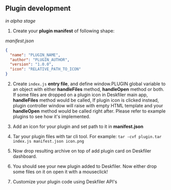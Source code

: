 ## Plugin development

*in alpha stage*

1. Create your **plugin manifest** of following shape:

_manifest.json_

```json
{
  "name": "PLUGIN_NAME",
  "author": "PLUGIN_AUTHOR",
  "version": "1.0.0",
  "icon": "RELATIVE_PATH_TO_ICON"
}
```

2. Create `index.js` **entry file**, and define window.PLUGIN global variable to an
   object with either **handleFiles** method, **handleOpen** method or both.
   If some files are dropped on a plugin icon in Deskfiler main app, **handleFiles** method would be called,
   If plugin icon is clicked instead, plugin controller window will raise with empty HTML template and your **handleOpen** method would be called right after. Please refer to example plugins to see how it's implemented.

3. Add an icon for your plugin and set path to it in **manifest.json**

4. Tar your plugin files with tar cli tool. For example: `tar -cvf plugin.tar index.js manifest.json icon.png`

5. Now drop resulting archive on top of add plugin card on Deskfiler dashboard.

6. You should see your new plugin added to Deskfiler. Now either drop some files on it on open it with a mouseclick!

7. Customize your plugin code using Deskfiler API's
